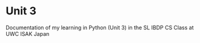 # Unit 3 
Documentation of my learning in Python (Unit 3) in the SL IBDP CS Class at UWC ISAK Japan 
